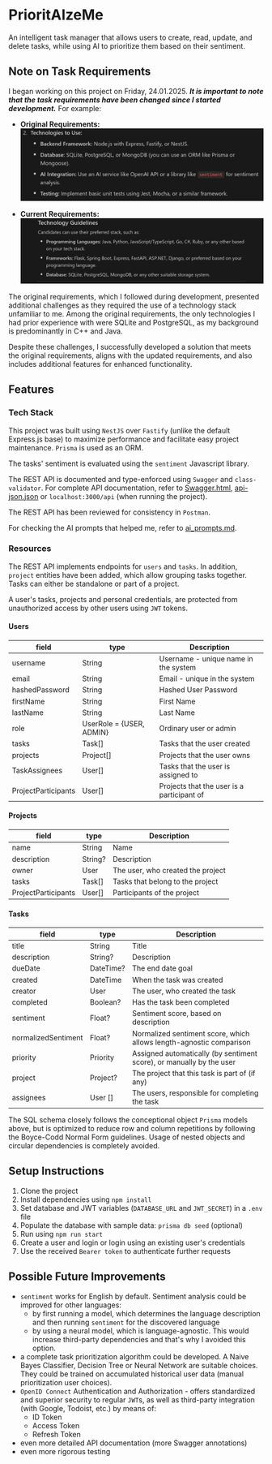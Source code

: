# PrioritAIzeMe
An intelligent task manager that allows users to create, read, update, and delete tasks, while using AI to prioritize them based on their sentiment.

## Note on Task Requirements

I began working on this project on Friday, 24.01.2025. ***It is important to note that the task requirements have been changed since I started development.*** For example:

- **Original Requirements:**  
  ![Original Requirements](original%20requirements.png)

- **Current Requirements:**  
  ![New Requirements](current%20requirements.png)

The original requirements, which I followed during development, presented additional challenges as they required the use of a technology stack unfamiliar to me. Among the original requirements, the only technologies I had prior experience with were SQLite and PostgreSQL, as my background is predominantly in C++ and Java.

Despite these challenges, I successfully developed a solution that meets the original requirements, aligns with the updated requirements, and also includes additional features for enhanced functionality.

## Features
### Tech Stack
This project was built using `NestJS` over `Fastify` (unlike the default Express.js base) to maximize performance and facilitate easy project maintenance. `Prisma` is used as an ORM. 

The tasks' sentiment is evaluated using the `sentiment` Javascript library. 

The REST API is documented and type-enforced using `Swagger` and `class-validator`. For complete API documentation, refer to [Swagger.html](Swagger.html), [api-json.json](api-json.json) or `localhost:3000/api` (when running the project).

The REST API has been reviewed for consistency in `Postman`. 

For checking the AI prompts that helped me, refer to [ai_prompts.md](ai_prompts.md).
### Resources
The REST API implements endpoints for `users` and `tasks`. In addition, `project` entities have been added, which allow grouping tasks together. Tasks can either be standalone or part of a project. 

A user's tasks, projects and personal credentials, are protected from unauthorized access by other users using `JWT` tokens. 
#### Users
| field               | type                     | Description                                |
| ------------------- | ------------------------ | ------------------------------------------ |
| username            | String                   | Username - unique name in the system       |
| email               | String                   | Email - unique in the system               |
| hashedPassword      | String                   | Hashed User Password                       |
| firstName           | String                   | First Name                                 |
| lastName            | String                   | Last Name                                  |
| role                | UserRole = {USER, ADMIN} | Ordinary user or admin                     |
| tasks               | Task[]                   | Tasks that the user created                |
| projects            | Project[]                | Projects that the user owns                |
| TaskAssignees       | User[]                   | Tasks that the user is assigned to         |
| ProjectParticipants | User[]                   | Projects that the user is a participant of |

#### Projects
| field               | type    | Description                       |
| ------------------- | ------- | --------------------------------- |
| name                | String  | Name                              |
| description         | String? | Description                       |
| owner               | User    | The user, who created the project |
| tasks               | Task[]  | Tasks that belong to the project  |
| ProjectParticipants | User[]  | Participants of the project       |

#### Tasks
| field               | type      | Description                                                          |
| ------------------- | --------- | -------------------------------------------------------------------- |
| title               | String    | Title                                                                |
| description         | String?   | Description                                                          |
| dueDate             | DateTime? | The end date goal                                                    |
| created             | DateTime  | When the task was created                                            |
| creator             | User      | The user, who created the task                                       |
| completed           | Boolean?  | Has the task been completed                                          |
| sentiment           | Float?    | Sentiment score, based on description                                |
| normalizedSentiment | Float?    | Normalized sentiment score, which allows length-agnostic comparison  |
| priority            | Priority  | Assigned automatically (by sentiment score), or manually by the user |
| project             | Project?  | The project that this task is part of (if any)                       |
| assignees           | User []   | The users, responsible for completing the task                       |

The SQL schema closely follows the conceptional object `Prisma` models above, but is optimized to reduce row and column repetitions by following the Boyce-Codd Normal Form guidelines. Usage of nested objects and circular dependencies is completely avoided. 

## Setup Instructions
1. Clone the project
2. Install dependencies using `npm install`
3. Set database and JWT variables (`DATABASE_URL` and `JWT_SECRET`) in a `.env` file
4. Populate the database with sample data: `prisma db seed` (optional)
5. Run using `npm run start`
6. Create a user and login or login using an existing user's credentials
7. Use the received `Bearer token` to authenticate further requests

## Possible Future Improvements
- `sentiment` works for English by default. Sentiment analysis could be improved for other languages:
  - by first running a model, which determines the language description and then running `sentiment` for the discovered language
  - by using a neural model, which is language-agnostic. This would increase third-party dependencies and that's why I avoided this option.  
- a complete task prioritization algorithm could be developed. A Naive Bayes Classifier, Decision Tree or Neural Network are suitable choices. They could be trained on accumulated historical user data (manual prioritization user choices).
- `OpenID Connect` Authentication and Authorization - offers standardized and superior security to regular `JWT`s, as well as third-party integration (with Google, Todoist, etc.) by means of: 
  - ID Token
  - Access Token
  - Refresh Token
- even more detailed API documentation (more Swagger annotations)
- even more rigorous testing


